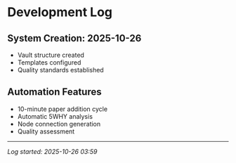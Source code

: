 # Development Log

## System Creation: 2025-10-26
- Vault structure created
- Templates configured
- Quality standards established

## Automation Features
- 10-minute paper addition cycle
- Automatic 5WHY analysis
- Node connection generation
- Quality assessment

---
*Log started: 2025-10-26 03:59*
